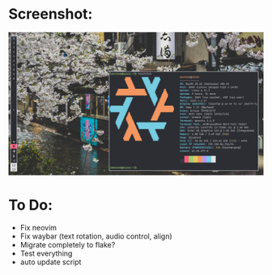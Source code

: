 # Screenshot:

![Cool Linux Rice](./images/screenshot.png)

# To Do:

- Fix neovim
- Fix waybar (text rotation, audio control, align)
- Migrate completely to flake?
- Test everything
- auto update script

